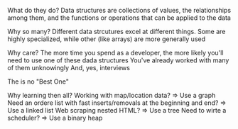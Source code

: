 What do they do?
    Data structures are collections of values, the relationships among them, and the functions or operations that can be applied to the data

Why so many?
    Different data strcutures excel at different things. Some are highly specialized, while other (like arrays) are more generally used

Why care?
    The more time you spend as a developer, the more likely you'll need to use one of these dada structures
    You've already worked with many of them unknowingly
    And, yes, interviews

The is no "Best One"    

Why learning then all?
    Working with map/location data? => Use a graph
    Need an ordere list with fast inserts/removals at the beginning and end? => Use a linked list
    Web scraping nested HTML? => Use a tree
    Need to wirte a scheduler? => Use a binary heap
